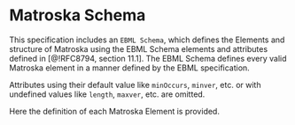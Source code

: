 
# Matroska Schema

This specification includes an `EBML Schema`, which defines the Elements and structure
of Matroska using the EBML Schema elements and attributes defined in [@!RFC8794, section 11.1].
The EBML Schema defines every valid Matroska element in a manner defined by the EBML specification.

Attributes using their default value like `minOccurs`, `minver`, etc. or with undefined values like `length`, `maxver`, etc. are omitted. 

Here the definition of each Matroska Element is provided.

